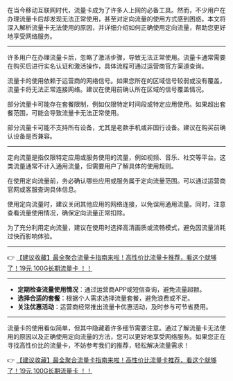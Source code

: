 
在当今移动互联网时代，流量卡成为了许多人上网的必备工具。然而，不少用户在办理流量卡后却发现无法正常使用，甚至对定向流量的使用方式感到困惑。本文将深入解析流量卡无法使用的原因，并详细介绍如何正确使用定向流量，帮助您更好地享受网络服务。

---


许多用户在办理流量卡后，忽略了激活步骤，导致无法正常使用。流量卡通常需要在购买后进行实名认证和激活操作，具体流程可通过运营商官方渠道查询。

流量卡的使用依赖于运营商的网络信号。如果您所在的区域信号较弱或没有覆盖，流量卡将无法正常连接网络。建议在使用前确认所在区域的信号覆盖情况。

部分流量卡可能存在套餐限制，例如仅限特定时间段或特定应用使用。如果超出套餐范围，可能会导致流量卡无法正常使用。

部分流量卡可能不支持所有设备，尤其是老款手机或非国行设备。建议在购买前确认设备是否兼容。

---


定向流量是指仅限特定应用或服务使用的流量，例如视频、音乐、社交等平台。这类流量通常不计入通用流量，但需要用户了解具体的使用规则。

在使用定向流量前，务必确认哪些应用或服务属于定向流量范围。可以通过运营商官网或客服查询具体信息。

使用定向流量时，建议关闭其他应用的网络连接，以免误用通用流量。同时，注意查看流量使用情况，确保定向流量正常扣除。

为了充分利用定向流量，建议在使用时选择高清画质或流畅模式，避免因流量消耗过快而影响体验。

---

👉 [【建议收藏】最全聚合流量卡指南来啦！高性价比流量卡推荐，看这个就够了！19元 100G长期流量卡 ！！](https://bit.ly/Liuliangka)

---


- **定期检查流量使用情况**：通过运营商APP或短信查询，避免流量超额。
- **选择合适的套餐**：根据个人需求选择流量套餐，避免浪费或不足。
- **关注优惠活动**：运营商经常推出流量卡优惠活动，及时参与可节省费用。

---


流量卡的使用看似简单，但其中隐藏着许多细节需要注意。通过了解流量卡无法使用的原因以及正确使用定向流量的方法，您可以更好地享受网络服务。如果您正在寻找高性价比的流量卡，不妨参考我们的推荐，轻松解决流量需求！

👉 [【建议收藏】最全聚合流量卡指南来啦！高性价比流量卡推荐，看这个就够了！19元 100G长期流量卡 ！！](https://bit.ly/Liuliangka)
